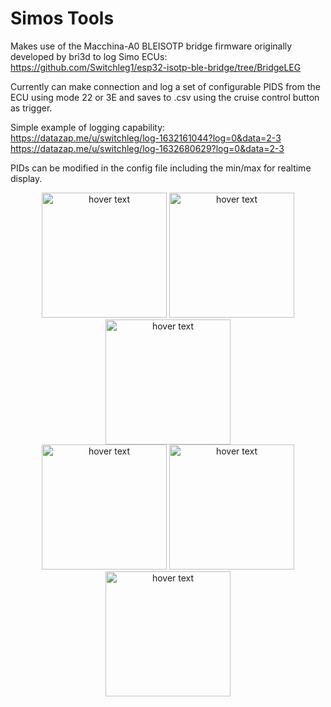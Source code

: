 # Simos Tools

Makes use of the Macchina-A0 BLEISOTP bridge firmware originally developed by bri3d to log Simo ECUs:
https://github.com/Switchleg1/esp32-isotp-ble-bridge/tree/BridgeLEG

Currently can make connection and log a set of configurable PIDS from the ECU using mode 22 or 3E and saves to .csv using the cruise control button as trigger.

Simple example of logging capability:<br />
https://datazap.me/u/switchleg/log-1632161044?log=0&data=2-3<br />
https://datazap.me/u/switchleg/log-1632680629?log=0&data=2-3<br />

PIDs can be modified in the config file including the min/max for realtime display.

<p align="center">
  <img src="https://github.com/Switchleg1/Simos-Logger/blob/master/images/screenshot1.jpg?raw=true" width="200" title="hover text">
  <img src="https://github.com/Switchleg1/Simos-Logger/blob/master/images/screenshot2.jpg?raw=true" width="200" title="hover text">
  <img src="https://github.com/Switchleg1/Simos-Logger/blob/master/images/screenshot3.jpg?raw=true" width="200" title="hover text">
  <br />
  <img src="https://github.com/Switchleg1/Simos-Logger/blob/master/images/screenshot4.jpg?raw=true" width="200" title="hover text">
  <img src="https://github.com/Switchleg1/Simos-Logger/blob/master/images/screenshot5.jpg?raw=true" width="200" title="hover text">
  <img src="https://github.com/Switchleg1/Simos-Logger/blob/master/images/screenshot6.jpg?raw=true" width="200" title="hover text">
</p>
